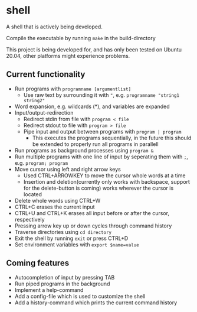# shell
A shell that is actively being developed.

Compile the executable by running `make` in the build-directory

This project is being developed for, and has only been tested on Ubuntu 20.04, other platforms might experience problems.

## Current functionality
- Run programs with `programname [argumentlist]`
  - Use raw text by surrounding it with `"`, e.g. `programname "string1 string2"`
- Word expansion, e.g. wildcards (*), and variables are expanded
- Input/output-redirection
  - Redirect stdin from file with `program < file`
  - Redirect stdout to file with `program > file`
  - Pipe input and output between programs with `program | program`
    - This executes the programs sequentially, in the future this should be extended to properly run all programs in parallell 
- Run programs as background processes using `program &`
- Run multiple programs with one line of input by seperating them with `;`, e.g. `program; program`
- Move cursor using left and right arrow keys
  - Used CTRL+ARROWKEY to move the cursor whole words at a time
  - Insertion and deletion(currently only works with backspace, support for the delete-button is coming) works wherever the cursor is located
- Delete whole words using CTRL+W
- CTRL+C erases the current input
- CTRL+U and CTRL+K erases all input before or after the cursor, respectively
- Pressing arrow key up or down cycles through command history
- Traverse directories using `cd directory`
- Exit the shell by running `exit` or press CTRL+D
- Set environment variables with `export $name=value`

## Coming features
- Autocompletion of input by pressing TAB
- Run piped programs in the background
- Implement a help-command
- Add a config-file which is used to customize the shell
- Add a history-command which prints the current command history
